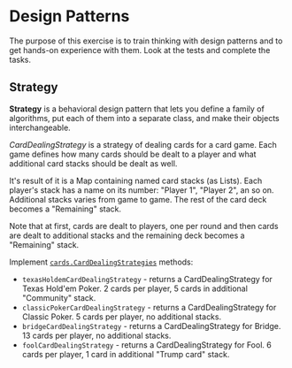 # Design Patterns
The purpose of this exercise is to train thinking with design patterns and to get hands-on experience with them. Look at the tests and complete the tasks.

## Strategy
**Strategy** is a behavioral design pattern that lets you define a family of algorithms, put each of them into a separate class, and make their objects interchangeable.

*CardDealingStrategy* is a strategy of dealing cards for a card game.
Each game defines how many cards should be dealt to a player and what additional card stacks should be dealt as well.

It's result of it is a Map containing named card stacks (as Lists).
Each player's stack has a name on its number: "Player 1", "Player 2", an so on.
Additional stacks varies from game to game.
The rest of the card deck becomes a "Remaining" stack.

Note that at first, cards are dealt to players, one per round and then cards are dealt to additional stacks and the remaining deck becomes a "Remaining" stack.

Implement [`cards.CardDealingStrategies`](src/main/java/org/example/startegy/cards/CardDealingStrategies.java) methods:
- `texasHoldemCardDealingStrategy` - returns a CardDealingStrategy for Texas Hold'em Poker.
2 cards per player, 5 cards in additional "Community" stack.
- `classicPokerCardDealingStrategy` - returns a CardDealingStrategy for Classic Poker.
5 cards per player, no additional stacks.
- `bridgeCardDealingStrategy` - returns a CardDealingStrategy for Bridge.
13 cards per player, no additional stacks. 
- `foolCardDealingStrategy` - returns a CardDealingStrategy for Fool.
6 cards per player, 1 card in additional "Trump card" stack.
